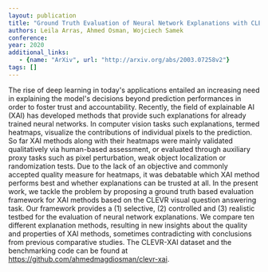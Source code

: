 ```yaml
---
layout: publication
title: "Ground Truth Evaluation of Neural Network Explanations with CLEVR-XAI"
authors: Leila Arras, Ahmed Osman, Wojciech Samek
conference: 
year: 2020
additional_links: 
   - {name: "ArXiv", url: "http://arxiv.org/abs/2003.07258v2"}
tags: []
---
```

The rise of deep learning in today's applications entailed an increasing need
in explaining the model's decisions beyond prediction performances in order to
foster trust and accountability. Recently, the field of explainable AI (XAI)
has developed methods that provide such explanations for already trained neural
networks. In computer vision tasks such explanations, termed heatmaps,
visualize the contributions of individual pixels to the prediction. So far XAI
methods along with their heatmaps were mainly validated qualitatively via
human-based assessment, or evaluated through auxiliary proxy tasks such as
pixel perturbation, weak object localization or randomization tests. Due to the
lack of an objective and commonly accepted quality measure for heatmaps, it was
debatable which XAI method performs best and whether explanations can be
trusted at all. In the present work, we tackle the problem by proposing a
ground truth based evaluation framework for XAI methods based on the CLEVR
visual question answering task. Our framework provides a (1) selective, (2)
controlled and (3) realistic testbed for the evaluation of neural network
explanations. We compare ten different explanation methods, resulting in new
insights about the quality and properties of XAI methods, sometimes
contradicting with conclusions from previous comparative studies. The CLEVR-XAI
dataset and the benchmarking code can be found at
https://github.com/ahmedmagdiosman/clevr-xai.